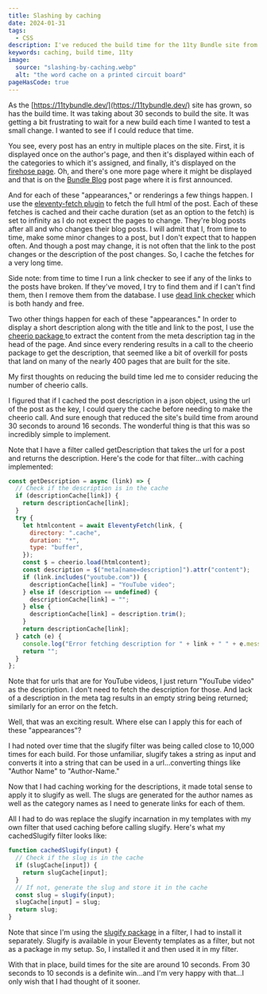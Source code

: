 ```yaml
---
title: Slashing by caching
date: 2024-01-31
tags:
  - CSS
description: I've reduced the build time for the 11ty Bundle site from 30 seconds to 10 seconds. Here's how.
keywords: caching, build time, 11ty
image:
  source: "slashing-by-caching.webp"
  alt: "the word cache on a printed circuit board"
pageHasCode: true
---
```


As the [https://11tybundle.dev/](https://11tybundle.dev/) site has grown, so has the build time. It was taking about 30 seconds to build the site. It was getting a bit frustrating to wait for a new build each time I wanted to test a small change. I wanted to see if I could reduce that time.

You see, every post has an entry in multiple places on the site. First, it is displayed once on the author's page, and then it's displayed within each of the categories to which it's assigned, and finally, it's displayed on the [firehose page](https://11tybundle.dev/firehose/). Oh, and there's one more page where it might be displayed and that is on the [Bundle Blog](https://11tybundle.dev/blog/) post page where it is first announced.

And for each of these "appearances," or renderings a few things happen. I use the [eleventy-fetch plugin](https://www.11ty.dev/docs/plugins/fetch/) to fetch the full html of the post. Each of these fetches is cached and their cache duration (set as an option to the fetch) is set to infinity as I do not expect the pages to change. They're blog posts after all and who changes their blog posts. I will admit that I, from time to time, make some minor changes to a post, but I don't expect that to happen often. And though a post may change, it is not often that the link to the post changes or the description of the post changes. So, I cache the fetches for a very long time.

Side note: from time to time I run a link checker to see if any of the links to the posts have broken. If they've moved, I try to find them and if I can't find them, then I remove them from the database. I use [dead link checker](https://www.deadlinkchecker.com/) which is both handy and free.

Two other things happen for each of these "appearances." In order to display a short description along with the title and link to the post, I use the [cheerio package ](https://www.npmjs.com/package/cheerio) to extract the content from the meta description tag in the head of the page. And since every rendering results in a call to the cheerio package to get the description, that seemed like a bit of overkill for posts that land on many of the nearly 400 pages that are built for the site.

My first thoughts on reducing the build time led me to consider reducing the number of cheerio calls.

I figured that if I cached the post description in a json object, using the url of the post as the key, I could query the cache before needing to make the cheerio call. And sure enough that reduced the site's build time from around 30 seconds to around 16 seconds. The wonderful thing is that this was so incredibly simple to implement.

Note that I have a filter called getDescription that takes the url for a post and returns the description. Here's the code for that filter...with caching implemented:

```js
const getDescription = async (link) => {
  // Check if the description is in the cache
  if (descriptionCache[link]) {
    return descriptionCache[link];
  }
  try {
    let htmlcontent = await EleventyFetch(link, {
      directory: ".cache",
      duration: "*",
      type: "buffer",
    });
    const $ = cheerio.load(htmlcontent);
    const description = $("meta[name=description]").attr("content");
    if (link.includes("youtube.com")) {
      descriptionCache[link] = "YouTube video";
    } else if (description == undefined) {
      descriptionCache[link] = "";
    } else {
      descriptionCache[link] = description.trim();
    }
    return descriptionCache[link];
  } catch (e) {
    console.log("Error fetching description for " + link + " " + e.message);
    return "";
  }
};
```

Note that for urls that are for YouTube videos, I just return "YouTube video" as the description. I don't need to fetch the description for those. And lack of a description in the meta tag results in an empty string being returned; similarly for an error on the fetch.

Well, that was an exciting result. Where else can I apply this for each of these "appearances"?

I had noted over time that the slugify filter was being called close to 10,000 times for each build. For those unfamiliar, slugify takes a string as input and converts it into a string that can be used in a url...converting things like "Author Name" to "Author-Name."

Now that I had caching working for the descriptions, it made total sense to apply it to slugify as well. The slugs are generated for the author names as well as the category names as I need to generate links for each of them.

All I had to do was replace the slugify incarnation in my templates with my own filter that used caching before calling slugify. Here's what my cachedSlugify filter looks like:

```js
function cachedSlugify(input) {
  // Check if the slug is in the cache
  if (slugCache[input]) {
    return slugCache[input];
  }
  // If not, generate the slug and store it in the cache
  const slug = slugify(input);
  slugCache[input] = slug;
  return slug;
}
```

Note that since I'm using the [slugify package](https://www.npmjs.com/package/@sindresorhus/slugify) in a filter, I had to install it separately. Slugify is available in your Eleventy templates as a filter, but not as a package in my setup. So, I installed it and then used it in my filter.

With that in place, build times for the site are around 10 seconds. From 30 seconds to 10 seconds is a definite win...and I'm very happy with that...I only wish that I had thought of it sooner.

